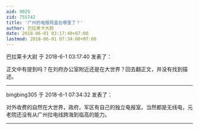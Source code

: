 ```yaml
---
aid: 9025
zid: 755742
title: '广州的电报局盖在哪里了？'
author: 巴拉莱卡大尉
date: 2018-06-01 03:17:40+07:00
lastmod: 2018-06-01 07:34:00+07:00
---
```


巴拉莱卡大尉 于 2018-6-1 03:17:40 发表了：

正文中有提到吗？在刘府办公室附近还是在大世界？回去翻正文，并没有找到描述。

---------

bingbing305 于 2018-6-1 07:34:32 发表了：

对外收费的自然在大世界，政府，军区有自己的独立电报室。当然都是无线电，元老院还没有从广州拉电线跨海到临高的能力。

---------

